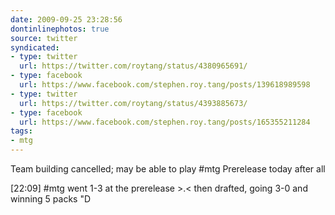 ```yaml
---
date: 2009-09-25 23:28:56
dontinlinephotos: true
source: twitter
syndicated:
- type: twitter
  url: https://twitter.com/roytang/status/4380965691/
- type: facebook
  url: https://www.facebook.com/stephen.roy.tang/posts/139618989598
- type: twitter
  url: https://twitter.com/roytang/status/4393885673/
- type: facebook
  url: https://www.facebook.com/stephen.roy.tang/posts/165355211284
tags:
- mtg
---
```


Team building cancelled; may be able to play #mtg Prerelease today after all

<time>[22:09]</time> #mtg went 1-3 at the prerelease &gt;.&lt; then drafted, going 3-0 and winning 5 packs "D